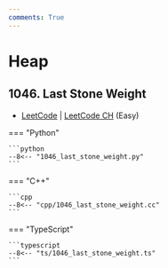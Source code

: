 ```yaml
---
comments: True
---
```


# Heap

## 1046. Last Stone Weight

-  [LeetCode](https://leetcode.com/problems/last-stone-weight/) | [LeetCode CH](https://leetcode.cn/problems/last-stone-weight/) (Easy)

=== "Python"

    ```python
    --8<-- "1046_last_stone_weight.py"
    ```

=== "C++"

    ```cpp
    --8<-- "cpp/1046_last_stone_weight.cc"
    ```

=== "TypeScript"

    ```typescript
    --8<-- "ts/1046_last_stone_weight.ts"
    ```
